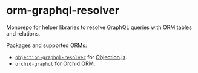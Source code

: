 # orm-graphql-resolver

Monorepo for helper libraries to resolve GraphQL queries with ORM tables and relations.

Packages and supported ORMs:

- [`objection-graphql-resolver`](packages/objection-graphql-resolver) for [Objection.js](https://vincit.github.io/objection.js/).
- [`orchid-graphql`](packages/orchid-graphql) for [Orchid ORM](https://orchid-orm.netlify.app).
